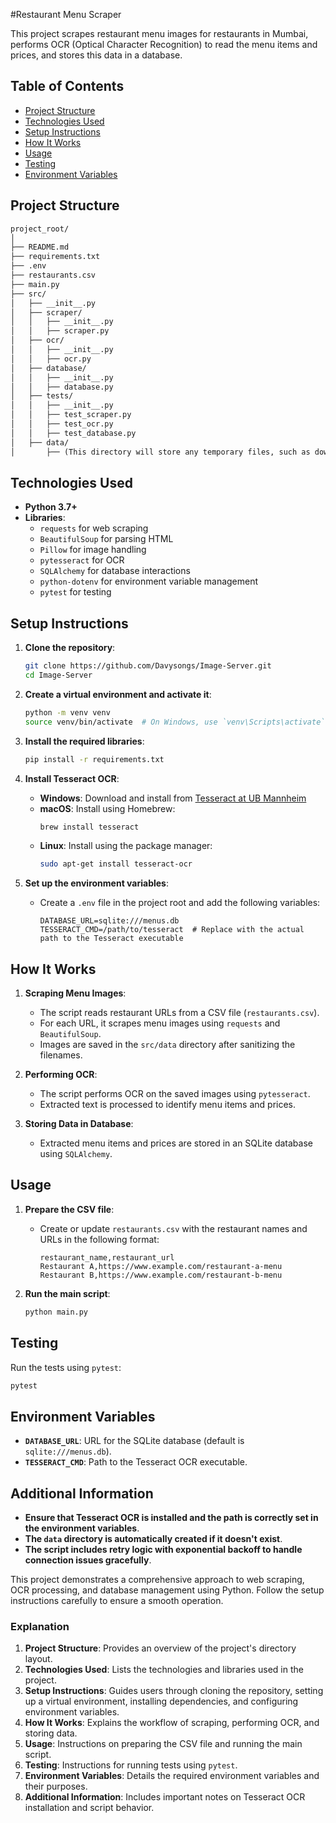 #Restaurant Menu Scraper

This project scrapes restaurant menu images for restaurants in Mumbai, performs OCR (Optical Character Recognition) to read the menu items and prices, and stores this data in a database.

## Table of Contents

- [Project Structure](#project-structure)
- [Technologies Used](#technologies-used)
- [Setup Instructions](#setup-instructions)
- [How It Works](#how-it-works)
- [Usage](#usage)
- [Testing](#testing)
- [Environment Variables](#environment-variables)

## Project Structure

```markdown
project_root/
│
├── README.md
├── requirements.txt
├── .env
├── restaurants.csv
├── main.py
├── src/
│   ├── __init__.py
│   ├── scraper/
│   │   ├── __init__.py
│   │   ├── scraper.py
│   ├── ocr/
│   │   ├── __init__.py
│   │   ├── ocr.py
│   ├── database/
│   │   ├── __init__.py
│   │   ├── database.py
│   ├── tests/
│   │   ├── __init__.py
│   │   ├── test_scraper.py
│   │   ├── test_ocr.py
│   │   ├── test_database.py
│   ├── data/
│       ├── (This directory will store any temporary files, such as downloaded images)
```

## Technologies Used

- **Python 3.7+**
- **Libraries**:
  - `requests` for web scraping
  - `BeautifulSoup` for parsing HTML
  - `Pillow` for image handling
  - `pytesseract` for OCR
  - `SQLAlchemy` for database interactions
  - `python-dotenv` for environment variable management
  - `pytest` for testing

## Setup Instructions

1. **Clone the repository**:
   ```sh
   git clone https://github.com/Davysongs/Image-Server.git
   cd Image-Server
   ```

2. **Create a virtual environment and activate it**:
   ```sh
   python -m venv venv
   source venv/bin/activate  # On Windows, use `venv\Scripts\activate`
   ```

3. **Install the required libraries**:
   ```sh
   pip install -r requirements.txt
   ```

4. **Install Tesseract OCR**:
   - **Windows**: Download and install from [Tesseract at UB Mannheim](https://github.com/UB-Mannheim/tesseract/wiki)
   - **macOS**: Install using Homebrew:
     ```sh
     brew install tesseract
     ```
   - **Linux**: Install using the package manager:
     ```sh
     sudo apt-get install tesseract-ocr
     ```

5. **Set up the environment variables**:
   - Create a `.env` file in the project root and add the following variables:
     ```env
     DATABASE_URL=sqlite:///menus.db
     TESSERACT_CMD=/path/to/tesseract  # Replace with the actual path to the Tesseract executable
     ```

## How It Works

1. **Scraping Menu Images**:
   - The script reads restaurant URLs from a CSV file (`restaurants.csv`).
   - For each URL, it scrapes menu images using `requests` and `BeautifulSoup`.
   - Images are saved in the `src/data` directory after sanitizing the filenames.

2. **Performing OCR**:
   - The script performs OCR on the saved images using `pytesseract`.
   - Extracted text is processed to identify menu items and prices.

3. **Storing Data in Database**:
   - Extracted menu items and prices are stored in an SQLite database using `SQLAlchemy`.

## Usage

1. **Prepare the CSV file**:
   - Create or update `restaurants.csv` with the restaurant names and URLs in the following format:
     ```csv
     restaurant_name,restaurant_url
     Restaurant A,https://www.example.com/restaurant-a-menu
     Restaurant B,https://www.example.com/restaurant-b-menu
     ```

2. **Run the main script**:
   ```sh
   python main.py
   ```

## Testing

Run the tests using `pytest`:
```sh
pytest
```

## Environment Variables

- **`DATABASE_URL`**: URL for the SQLite database (default is `sqlite:///menus.db`).
- **`TESSERACT_CMD`**: Path to the Tesseract OCR executable.

## Additional Information

- **Ensure that Tesseract OCR is installed and the path is correctly set in the environment variables**.
- **The `data` directory is automatically created if it doesn't exist**.
- **The script includes retry logic with exponential backoff to handle connection issues gracefully**.

This project demonstrates a comprehensive approach to web scraping, OCR processing, and database management using Python. Follow the setup instructions carefully to ensure a smooth operation.

### Explanation

1. **Project Structure**: Provides an overview of the project's directory layout.
2. **Technologies Used**: Lists the technologies and libraries used in the project.
3. **Setup Instructions**: Guides users through cloning the repository, setting up a virtual environment, installing dependencies, and configuring environment variables.
4. **How It Works**: Explains the workflow of scraping, performing OCR, and storing data.
5. **Usage**: Instructions on preparing the CSV file and running the main script.
6. **Testing**: Instructions for running tests using `pytest`.
7. **Environment Variables**: Details the required environment variables and their purposes.
8. **Additional Information**: Includes important notes on Tesseract OCR installation and script behavior.
